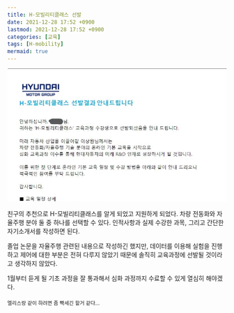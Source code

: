 ```yaml
---
title: H-모빌리티클래스 선발
date: 2021-12-28 17:52 +0900
lastmod: 2021-12-28 17:52 +0900
categories: [교육]
tags: [H-mobility]
mermaid: true
---
```


![Untitled](/assets/img/posts/H_mobility/post1/pic1.jpg)

친구의 추천으로 H-모빌리티클래스를 알게 되었고 지원하게 되었다. 차량 전동화와 자율주행 분야 둘 중 하나를 선택할 수 있다. 인적사항과 실제 수강한 과목, 그리고 간단한 자기소개서를 작성하면 된다.

졸업 논문을 자율주행 관련된 내용으로 작성하긴 했지만, 데이터를 이용해 실험을 진행하고 제어에 대한 부분은 전혀 다루지 않았기 때문에 솔직히 교육과정에 선발될 것이라고 생각하지 않았다.

1월부터 듣게 될 기초 과정을 잘 통과해서 심화 과정까지 수료할 수 있게 열심히 해야겠다.

<sub>엘리스랑 같이 하려면 좀 빡세긴 할거 같다...</sub>
